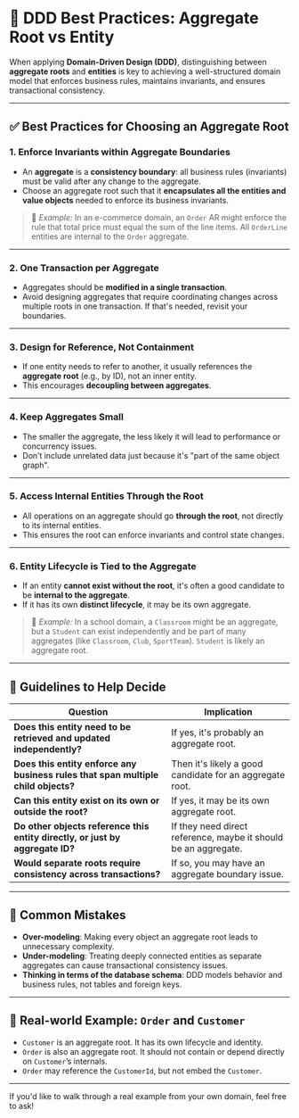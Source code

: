 # 🧠 DDD Best Practices: Aggregate Root vs Entity

When applying **Domain-Driven Design (DDD)**, distinguishing between **aggregate roots** and **entities** is key to achieving a well-structured domain model that enforces business rules, maintains invariants, and ensures transactional consistency.

---

## ✅ Best Practices for Choosing an Aggregate Root

### 1. **Enforce Invariants within Aggregate Boundaries**
- An **aggregate** is a **consistency boundary**: all business rules (invariants) must be valid after any change to the aggregate.
- Choose an aggregate root such that it **encapsulates all the entities and value objects** needed to enforce its business invariants.

> 📌 *Example:* In an e-commerce domain, an `Order` AR might enforce the rule that total price must equal the sum of the line items. All `OrderLine` entities are internal to the `Order` aggregate.

---

### 2. **One Transaction per Aggregate**
- Aggregates should be **modified in a single transaction**.
- Avoid designing aggregates that require coordinating changes across multiple roots in one transaction. If that's needed, revisit your boundaries.

---

### 3. **Design for Reference, Not Containment**
- If one entity needs to refer to another, it usually references the **aggregate root** (e.g., by ID), not an inner entity.
- This encourages **decoupling between aggregates**.

---

### 4. **Keep Aggregates Small**
- The smaller the aggregate, the less likely it will lead to performance or concurrency issues.
- Don’t include unrelated data just because it's "part of the same object graph".

---

### 5. **Access Internal Entities Through the Root**
- All operations on an aggregate should go **through the root**, not directly to its internal entities.
- This ensures the root can enforce invariants and control state changes.

---

### 6. **Entity Lifecycle is Tied to the Aggregate**
- If an entity **cannot exist without the root**, it's often a good candidate to be **internal to the aggregate**.
- If it has its own **distinct lifecycle**, it may be its own aggregate.

> 📌 *Example:* In a school domain, a `Classroom` might be an aggregate, but a `Student` can exist independently and be part of many aggregates (like `Classroom`, `Club`, `SportTeam`). `Student` is likely an aggregate root.

---

## 🧭 Guidelines to Help Decide

| Question | Implication |
|----------|-------------|
| **Does this entity need to be retrieved and updated independently?** | If yes, it's probably an aggregate root. |
| **Does this entity enforce any business rules that span multiple child objects?** | Then it's likely a good candidate for an aggregate root. |
| **Can this entity exist on its own or outside the root?** | If yes, it may be its own aggregate root. |
| **Do other objects reference this entity directly, or just by aggregate ID?** | If they need direct reference, maybe it should be an aggregate. |
| **Would separate roots require consistency across transactions?** | If so, you may have an aggregate boundary issue. |

---

## 🚫 Common Mistakes

- **Over-modeling**: Making every object an aggregate root leads to unnecessary complexity.
- **Under-modeling**: Treating deeply connected entities as separate aggregates can cause transactional consistency issues.
- **Thinking in terms of the database schema**: DDD models behavior and business rules, not tables and foreign keys.

---

## 🔁 Real-world Example: `Order` and `Customer`

- `Customer` is an aggregate root. It has its own lifecycle and identity.
- `Order` is also an aggregate root. It should not contain or depend directly on `Customer`’s internals.
- `Order` may reference the `CustomerId`, but not embed the `Customer`.

---

If you'd like to walk through a real example from your own domain, feel free to ask!
